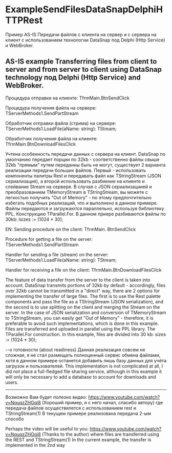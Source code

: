 # ExampleSendFilesDataSnapDelphiHTTPRest

Пример AS-IS 
Передачи файлов с клиента на сервер и с сервера на клиент с использованием технологии DataSnap
под Delphi (Http Service) и WebBroker. 

AS-IS example
Transferring files from client to server and from server to client using DataSnap technology
под Delphi (Http Service) and WebBroker.
------

Процедура отправки на клиенте: 
 TfrmMain.BtnSendClick

Процедура получения файла на сервере: 
TServerMethods1.SendPartStream

Обработчик отправки файла (стрима) на сервере: 
TServerMethods1.LoadFile(aName: string): TStream;


Обработчик получения файла на клиенте: 
TfrmMain.BtnDownloadFilesClick

Учтена особенность передачи данных с сервера на клиент. DataSnap по умолчанию передает порции по 32kb - соответственно файлы свыше 32kb "прямым" путем переданны быть не могут,
существует 2 варианта реализации передачи больших файлов. Первый - использовать компоненты палитры Rest и передавать файл как TStringStream (JSON сериализация), а второй использовать разбиение на клиенте и слейвание Stream на сервере. 
В случае с JSON сериализациией и преобразованием TMemoryStream в TStringStream, вы можете с легкостью получить "Out of Memory" - по этому предпочтительно избегать подобных реализаций, что и выполнено в данном примере. 
Файлы передаются и загружаются параллельно, используя библиотеку PPL. Конструкцию TParallel.For.
В данном приере разбиваются файлы по 30kb:
 lsizes := (1024 * 30);


EN:
Sending procedure on the client:
TfrmMain. BtnSendClick

Procedure for getting a file on the server:
TServerMethods1.SendPartStream

Handler for sending a file (stream) on the server:
TServerMethods1.LoadFile(aName: string): TStream;


Handler for receiving a file on the client:
TfrmMain.BtnDownloadFilesClick

The feature of data transfer from the server to the client is taken into account. DataSnap transmits portions of 32kb by default - accordingly, files over 32kb cannot be transmitted in a "direct" way,
there are 2 options for implementing the transfer of large files. The first is to use the Rest palette components and pass the file as a TStringStream (JSON serialization), and the second is to use splitting on the client and merging the Stream on the server.
In the case of JSON serialization and conversion of TMemoryStream to TStringStream, you can easily get "Out of Memory" - therefore, it is preferable to avoid such implementations, which is done in this example.
Files are transferred and uploaded in parallel using the PPL library. The TParallel.For construction.
In this example, files are divided into 30 kb:
sizes := (1024 * 30);

--о готовности (about readiness)
Данная реализация совсем не сложная, я не стал размещать полноценный сервис обмена файлами, хотя в данном примере останется добавить лишь базу данных для учёта загрузок и пользователей.
This implementation is not complicated at all, I did not place a full-fledged file sharing service, although in this example it will only be necessary to add a database to account for downloads and users.

--- 
Возможно Вам будет полезно видео:
https://www.youtube.com/watch?v=NquqzZHGqi8 (Хороший пример, я с него начал, спасибо автору)
где передача файлов осуществялется с использованием rest и TStringStream(1)
В текущем примере реализована передача 2-ым способо

Perhaps the video will be useful to you:
https://www.youtube.com/watch?v=NquqzZHGqi8 (Thanks to the author)
where files are transferred using the REST and TStringStream(1)
In the current example, the transfer is implemented in the 2nd way

